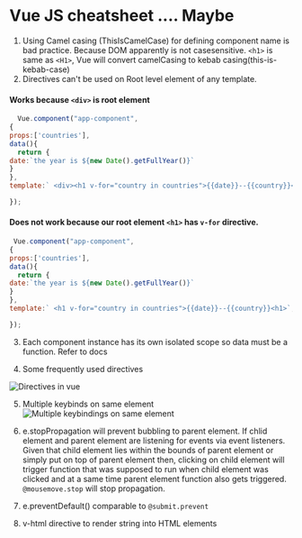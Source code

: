 # Vue JS cheatsheet .... Maybe

1. Using Camel casing (ThisIsCamelCase) for defining component name is bad practice. Because DOM apparently is not casesensitive.
`<h1>` is same as `<H1>`, Vue will convert camelCasing to kebab casing(this-is-kebab-case)
2. Directives can't be used on Root level element of any template.

 #### Works because `<div>` is root element
 
  ```javascript
    Vue.component("app-component",
{
props:['countries'],
data(){
	return {
  date:`the year is ${new Date().getFullYear()}`
  }
},
template:` <div><h1 v-for="country in countries">{{date}}--{{country}}<h1></div>`,

});
  ```
  #### Does not work because our root element `<h1>` has `v-for` directive.
  
  ```javascript
   Vue.component("app-component",
{
props:['countries'],
data(){
	return {
  date:`the year is ${new Date().getFullYear()}`
  }
},
template:` <h1 v-for="country in countries">{{date}}--{{country}}<h1>`,

});
  ```
  3. Each component instance has its own isolated scope so data must be a function.
  Refer to docs
  
  4. Some frequently used directives
  
![Directives in vue](https://i.imgur.com/aV1EUZ4.png)

  5. Multiple keybinds on same element
  ![Multiple keybindings on same element](https://i.imgur.com/vx6cFmV.png)
  
  6. e.stopPropagation will prevent bubbling to parent element. If chlid element and parent element are listening for events via event listeners. Given that child element lies within the bounds of parent element or simply put on top of parent element then, clicking on child element will trigger function that was supposed to run when child element was clicked and at a same time parent element function also gets triggered. `@mousemove.stop` will stop propagation. 
  
  7. e.preventDefault() comparable to `@submit.prevent`
  
  8. v-html directive to render string into HTML elements
  
